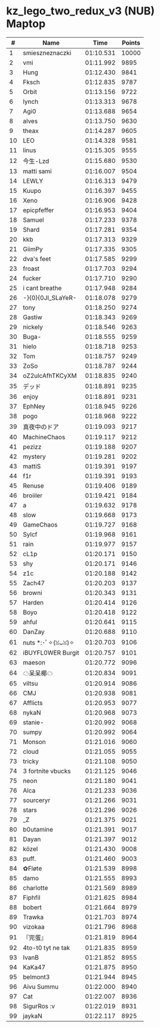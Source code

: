 # kz_lego_two_redux_v3 (NUB) Maptop

|  # | Name | Time | Points |
|-------------- | -------------- | -------------- | -------------- | 
| 1 | smieszneznaczki | 01:10.531 | 10000 | 
| 2 | vmi | 01:11.992 | 9895 | 
| 3 | Hung | 01:12.430 | 9841 | 
| 4 | Fksch | 01:12.835 | 9787 | 
| 5 | Orbit | 01:13.156 | 9722 | 
| 6 | lynch | 01:13.313 | 9678 | 
| 7 | Agi0 | 01:13.688 | 9654 | 
| 8 | alves | 01:13.750 | 9630 | 
| 9 | theax | 01:14.287 | 9605 | 
| 10 | LEO | 01:14.328 | 9581 | 
| 11 | linus | 01:15.305 | 9555 | 
| 12 | 今生-Lzd | 01:15.680 | 9530 | 
| 13 | matti sami | 01:16.007 | 9504 | 
| 14 | LEWLY | 01:16.313 | 9479 | 
| 15 | Kuupo | 01:16.397 | 9455 | 
| 16 | Xeno | 01:16.906 | 9428 | 
| 17 | epicpfeffer | 01:16.953 | 9404 | 
| 18 | Samuel | 01:17.233 | 9378 | 
| 19 | Shard | 01:17.281 | 9354 | 
| 20 | kkb | 01:17.313 | 9329 | 
| 21 | GiimPy | 01:17.335 | 9305 | 
| 22 | dva's feet | 01:17.585 | 9299 | 
| 23 | froast | 01:17.703 | 9294 | 
| 24 | fucker | 01:17.710 | 9290 | 
| 25 | i cant breathe | 01:17.948 | 9284 | 
| 26 | -}{0}{0JI_SLaYeR- | 01:18.078 | 9279 | 
| 27 | tony | 01:18.250 | 9274 | 
| 28 | Gastiw | 01:18.343 | 9269 | 
| 29 | nickely | 01:18.546 | 9263 | 
| 30 | Buga- | 01:18.555 | 9259 | 
| 31 | hielo | 01:18.718 | 9253 | 
| 32 | Tom | 01:18.757 | 9249 | 
| 33 | ZoSo | 01:18.787 | 9244 | 
| 34 | oZ2ulcAfhTKCyXM | 01:18.835 | 9240 | 
| 35 | デッド | 01:18.891 | 9235 | 
| 36 | enjoy | 01:18.891 | 9231 | 
| 37 | EphNey | 01:18.945 | 9226 | 
| 38 | pogo | 01:18.968 | 9222 | 
| 39 | 真夜中のドア | 01:19.093 | 9217 | 
| 40 | MachineChaos | 01:19.117 | 9212 | 
| 41 | pezizz | 01:19.188 | 9207 | 
| 42 | mystery | 01:19.281 | 9202 | 
| 43 | mattiS | 01:19.391 | 9197 | 
| 44 | f1r | 01:19.391 | 9193 | 
| 45 | Renuse | 01:19.406 | 9189 | 
| 46 | broiiler | 01:19.421 | 9184 | 
| 47 | a | 01:19.632 | 9178 | 
| 48 | slow | 01:19.668 | 9173 | 
| 49 | GameChaos | 01:19.727 | 9168 | 
| 50 | Sylcf | 01:19.968 | 9161 | 
| 51 | rain | 01:19.977 | 9157 | 
| 52 | cL1p | 01:20.171 | 9150 | 
| 53 | shy | 01:20.171 | 9146 | 
| 54 | z1c | 01:20.188 | 9142 | 
| 55 | Zach47 | 01:20.203 | 9137 | 
| 56 | browni | 01:20.343 | 9131 | 
| 57 | Harden | 01:20.414 | 9126 | 
| 58 | Boyo | 01:20.418 | 9122 | 
| 59 | ahful | 01:20.641 | 9115 | 
| 60 | DanZay | 01:20.688 | 9110 | 
| 61 | nuts *:･ﾟ✧(ꈍᴗꈍ)✧ | 01:20.703 | 9106 | 
| 62 | iBUYFL0WER Burgit | 01:20.757 | 9101 | 
| 63 | maeson | 01:20.772 | 9096 | 
| 64 | ☁呆呆椰☁ | 01:20.834 | 9091 | 
| 65 | viltsu | 01:20.914 | 9086 | 
| 66 | CMJ | 01:20.938 | 9081 | 
| 67 | Afflicts | 01:20.953 | 9077 | 
| 68 | nykaN | 01:20.968 | 9073 | 
| 69 | stanie- | 01:20.992 | 9068 | 
| 70 | sumpy | 01:20.992 | 9064 | 
| 71 | Monson | 01:21.016 | 9060 | 
| 72 | cloud | 01:21.055 | 9055 | 
| 73 | tricky | 01:21.108 | 9050 | 
| 74 | 3 fortnite vbucks | 01:21.125 | 9046 | 
| 75 | neon | 01:21.180 | 9041 | 
| 76 | Alca | 01:21.233 | 9036 | 
| 77 | sourceryr | 01:21.266 | 9031 | 
| 78 | stars | 01:21.296 | 9026 | 
| 79 | _Z | 01:21.375 | 9021 | 
| 80 | b0utamine | 01:21.391 | 9017 | 
| 81 | Dayan | 01:21.397 | 9012 | 
| 82 | közel | 01:21.430 | 9008 | 
| 83 | puff. | 01:21.460 | 9003 | 
| 84 | ✿Fløte | 01:21.539 | 8998 | 
| 85 | damo | 01:21.555 | 8993 | 
| 86 | charlotte | 01:21.569 | 8989 | 
| 87 | Fiphfil | 01:21.625 | 8984 | 
| 88 | bobert | 01:21.664 | 8979 | 
| 89 | Trawka | 01:21.703 | 8974 | 
| 90 | vizokaa | 01:21.796 | 8968 | 
| 91 | 『完蛋』 | 01:21.819 | 8964 | 
| 92 | 4to-t0 tyt ne tak | 01:21.835 | 8959 | 
| 93 | IvanB | 01:21.852 | 8955 | 
| 94 | KaKa47 | 01:21.875 | 8950 | 
| 95 | belmont3 | 01:21.944 | 8945 | 
| 96 | Aivu Summu | 01:22.000 | 8940 | 
| 97 | Cat | 01:22.007 | 8936 | 
| 98 | SigurRos :v | 01:22.019 | 8931 | 
| 99 | jaykaN | 01:22.117 | 8925 | 

